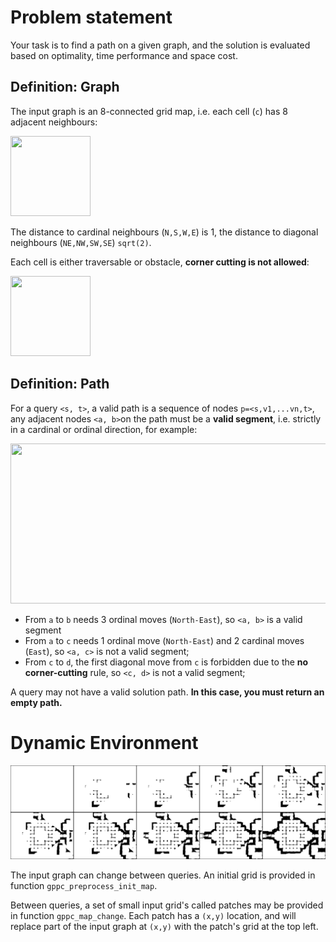# Problem statement
Your task is to find a path on a given graph, and the solution is evaluated based on optimality, time performance and space cost.

## Definition: Graph
The input graph is an 8-connected grid map, i.e. each cell (`c`) has 8 adjacent neighbours:

<img src="./figs/neigb-1.png" width="128" height="128">

The distance to cardinal neighbours (`N,S,W,E`) is 1, the distance to diagonal neighbours (`NE,NW,SW,SE`) `sqrt(2)`.

Each cell is either traversable or obstacle, **corner cutting is not allowed**:

<img src="./figs/cornercut-1.png" width="128" height="128">

## Definition: Path

For a query `<s, t>`, a valid path is a sequence of nodes `p=<s,v1,...vn,t>`, any adjacent nodes `<a, b>`on the path must be a **valid segment**, i.e. strictly in a cardinal or ordinal direction, for example:

<img src="./figs/exp-1.png" width="512" height="256">

* From `a` to `b` needs 3 ordinal moves (`North-East`), so `<a, b>` is a valid segment
* From `a` to `c` needs 1 ordinal move (`North-East`) and 2 cardinal moves (`East`), so `<a, c>` is not a valid segment;
* From `c` to `d`, the first diagonal move from `c` is forbidden due to the **no corner-cutting** rule, so `<c, d>` is not a valid segment;

A query may not have a valid solution path.  **In this case, you must return an empty path.**

# Dynamic Environment

<img src="./figs/dynamic.png" width="856">

The input graph can change between queries.
An initial grid is provided in function `gppc_preprocess_init_map`.

Between queries, a set of small input grid's called patches may be provided in function `gppc_map_change`.
Each patch has a `(x,y)` location, and will replace part of the input graph at `(x,y)` with the patch's
grid at the top left.

